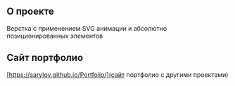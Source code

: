 ## О проекте

Верстка с применением SVG анимации и абсолютно позиционированных элементов

## Сайт портфолио

[https://sarylov.github.io/Portfolio/](сайт портфолио с другими проектами)

